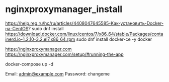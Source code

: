 # nginxproxymanager_install
https://help.reg.ru/hc/ru/articles/4408047645585-Как-установить-Docker-на-CentOS?
sudo dnf install https://download.docker.com/linux/centos/7/x86_64/stable/Packages/containerd.io-1.2.10-3.2.el7.x86_64.rpm
sudo dnf install docker-ce -y
docker



https://nginxproxymanager.com
https://nginxproxymanager.com/setup/#running-the-app

docker-compose up -d

Email:    admin@example.com
Password: changeme
